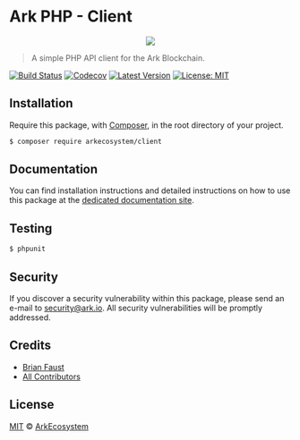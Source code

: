# Ark PHP - Client

<p align="center">
    <img src="https://github.com/ArkEcosystem/php-client/blob/master/banner.png" />
</p>

> A simple PHP API client for the Ark Blockchain.

[![Build Status](https://travis-ci.org/ArkEcosystem/php-client.svg)](https://travis-ci.org/ArkEcosystem/php-client)
[![Codecov](https://codecov.io/gh/arkecosystem/php-client)](https://img.shields.io/codecov/c/github/arkecosystem/php-client.svg)
[![Latest Version](https://img.shields.io/github/release/ArkEcosystem/php-client.svg)](https://github.com/ArkEcosystem/php-client/releases)
[![License: MIT](https://img.shields.io/badge/License-MIT-yellow.svg)](https://opensource.org/licenses/MIT)

## Installation

Require this package, with [Composer](https://getcomposer.org/), in the root directory of your project.

```bash
$ composer require arkecosystem/client
```

## Documentation

You can find installation instructions and detailed instructions on how to use this package at the [dedicated documentation site](https://docs.ark.io/v1.0/docs/clients-php).

## Testing

``` bash
$ phpunit
```

## Security

If you discover a security vulnerability within this package, please send an e-mail to security@ark.io. All security vulnerabilities will be promptly addressed.

## Credits

- [Brian Faust](https://github.com/faustbrian)
- [All Contributors](../../../../contributors)

## License

[MIT](LICENSE) © [ArkEcosystem](https://ark.io)
